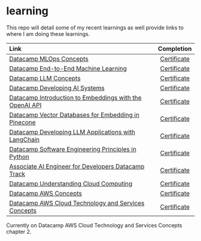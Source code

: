 # learning
This repo will detail some of my recent learnings as well provide links to where I am doing these learnings.

| Link |  Completion  |
|:-----|:--------:|
| [Datacamp MLOps Concepts](https://app.datacamp.com/learn/courses/mlops-concepts)   | [Certificate](https://www.datacamp.com/completed/statement-of-accomplishment/course/4f4cb30d995177391b81675a9da3c81f23288f2f) |
| [Datacamp End-to-End Machine Learning](https://app.datacamp.com/learn/courses/end-to-end-machine-learning)   |  [Certificate](https://www.datacamp.com/completed/statement-of-accomplishment/course/3986bc0b8708794ab455ea1099cafc1a8b275db9)  |
| [Datacamp LLM Concepts](https://app.datacamp.com/learn/courses/llmops-concepts) | [Certificate](https://www.datacamp.com/completed/statement-of-accomplishment/course/f99e8377dcbb68f04506faf5a5ed39da623e38e5) |
| [Datacamp Developing AI Systems](https://app.datacamp.com/learn/courses/developing-ai-systems-with-the-openai-api) | [Certificate](https://www.datacamp.com/completed/statement-of-accomplishment/course/7b4b81976771fdf54621078d6db80f0487c38f01) |
| [Datacamp Introduction to Embeddings with the OpenAI API](https://app.datacamp.com/learn/courses/developing-ai-systems-with-the-openai-api) | [Certificate](https://www.datacamp.com/completed/statement-of-accomplishment/course/5251f5accddbcd4c6ad063447e1cf53bffd86b0f) |
| [Datacamp Vector Databases for Embedding in Pinecone](https://app.datacamp.com/learn/courses/vector-databases-for-embeddings-with-pinecone) | [Certificate](https://www.datacamp.com/completed/statement-of-accomplishment/course/3031edbd1b393380c0e798dfe3b7f37349df4905) |
| [Datacamp Developing LLM Applications with LangChain](https://app.datacamp.com/learn/courses/developing-llm-applications-with-langchain) | [Certificate](https://www.datacamp.com/completed/statement-of-accomplishment/course/86bb0660c979f1af692cb5f520caa1c30b8f91b6) |
| [Datacamp Software Engineering Principles in Python](https://app.datacamp.com/learn/courses/software-engineering-principles-in-python) | [Certificate](https://www.datacamp.com/completed/statement-of-accomplishment/course/11f30394d448e95cd7521293fb6dec2ac521e4e3) |
| [Associate AI Engineer for Developers Datacamp Track](https://app.datacamp.com/learn/career-tracks/associate-ai-engineer-for-developers) | [Certificate](https://www.datacamp.com/completed/statement-of-accomplishment/track/374c94bd693fb5c6cb7bf305883e8f0b4d789062) |
| [Datacamp Understanding Cloud Computing](https://app.datacamp.com/learn/courses/understanding-cloud-computing) | [Certificate](https://www.datacamp.com/completed/statement-of-accomplishment/course/4da62329e00a03f1e340544a42b5e19f33b73a86)|
| [Datacamp AWS Concepts](https://app.datacamp.com/learn/courses/aws-concepts) | [Certificate](https://www.datacamp.com/completed/statement-of-accomplishment/course/2a7bfa0b38e217c9736fca684127eab35add81eb)|
| [Datacamp AWS Cloud Technology and Services Concepts](https://app.datacamp.com/learn/courses/aws-cloud-technology-and-services) | [Certificate]()|

Currently on Datacamp AWS Cloud Technology and Services Concepts chapter 2.
